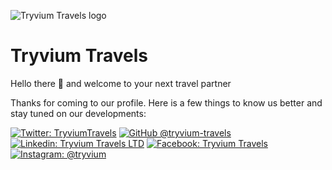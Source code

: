 ![Tryvium Travels logo](/profile/assets/tryvium-logo.png)

# Tryvium Travels

Hello there 👋 and welcome to your next travel partner

Thanks for coming to our profile. Here is a few things to know us better and stay tuned on our developments:

[![Twitter: TryviumTravels](https://img.shields.io/twitter/follow/TryviumTravels?style=social)](https://twitter.com/TryviumTravels)
[![GitHub @tryvium-travels](https://img.shields.io/github/followers/tryvium-travels?label=follow&style=social)](https://github.com/tryvium-travels)
[![Linkedin: Tryvium Travels LTD](https://img.shields.io/badge/-Tryvium%20Travels%20LTD-blue?style=flat-square&logo=Linkedin&logoColor=white&link=https://linkedin.com/company/tryvium-travels-ltd)](https://linkedin.com/company/tryvium-travels-ltd)
[![Facebook: Tryvium Travels](https://img.shields.io/badge/-Tryvium%20Travels-blue?style=flat-square&logo=Facebook&logoColor=white&link=https://facebook.com/TryviumTravels)](https://facebook.com/TryviumTravels)
[![Instagram: @tryvium](https://img.shields.io/badge/-tryvium-purple?style=flat-square&logo=Instagram&logoColor=white&link=https://instagram.com/tryvium)](https://instagram.com/tryvium)
